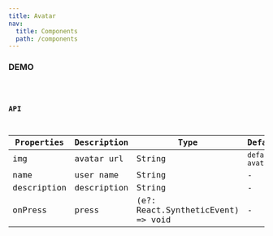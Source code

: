 ```yaml
---
title: Avatar
nav:
  title: Components
  path: /components
---
```


### DEMO

<code src="./demo/basic.tsx" />

### API

| Properties | Description | Type | Default |
| --- | --- | --- | --- |
| img | avatar url | String | `default avatar` |
| name | user name | String | - |
| description | description | String | - |
| onPress | press | (e?: React.SyntheticEvent) => void | - |
